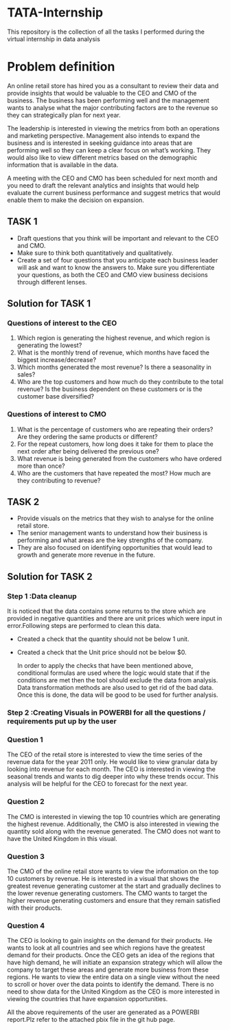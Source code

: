 # TATA-Internship
This repository is the collection of all the tasks I performed during the virtual internship in data analysis

# Problem definition
An online retail store has hired you as a consultant to review their data and provide insights that would be valuable to the CEO and CMO of the business. The business has been performing well and the management wants to analyse what the major contributing factors are to the revenue so they can strategically plan for next year.

The leadership is interested in viewing the metrics from both an operations and marketing perspective. Management also intends to expand the business and is interested in seeking guidance into areas that are performing well so they can keep a clear focus on what’s working. They would also like to view different metrics based on the demographic information that is available in the data.

A meeting with the CEO and CMO has been scheduled for next month and you need to draft the relevant analytics and insights that would help evaluate the current business performance and suggest metrics that would enable them to make the decision on expansion.

## TASK 1

- Draft questions that you think will be important and relevant to the CEO and CMO.
- Make sure to think both quantitatively and qualitatively.
- Create a set of four questions that you anticipate each business leader will ask and want to know the answers to. Make sure you differentiate your questions, as both the CEO and CMO view business decisions through different lenses.

## Solution for TASK 1
### Questions of interest to the CEO
 1. Which region is generating the highest revenue, and which region is generating the lowest?
 2. What is the monthly trend of revenue, which months have faced the biggest increase/decrease?
 3. Which months generated the most revenue? Is there a seasonality in sales?
 4. Who are the top customers and how much do they contribute to the total revenue? Is the business dependent on these customers or is the customer base diversified?

### Questions of interest to CMO
 1. What is the percentage of customers who are repeating their orders? Are they ordering the same products or different?
 2. For the repeat customers, how long does it take for them to place the next order after being delivered the previous one?
 3. What revenue is being generated from the customers who have ordered more than once?
 4. Who are the customers that have repeated the most? How much are they contributing to revenue?

## TASK 2
 - Provide visuals on the metrics that they wish to analyse for the online retail store.
 - The senior management wants to understand how their business is performing and what areas are the key strengths of the company.
 - They are also focused on identifying opportunities that would lead to growth and generate more revenue in the future.

## Solution for TASK 2

### Step 1 :Data cleanup 
It is noticed that the data contains some returns to the store which are provided in negative quantities and there are unit prices which were input in error.Following steps are performed to clean this data.
- Created a check that the quantity should not be below 1 unit. 
- Created a check that the Unit price should not be below $0.

  In order to apply the checks that have been mentioned above, conditional formulas are used where the logic would state that if the conditions are met then the tool should exclude the data from analysis.  Data transformation methods are also used  to get rid of the bad data. Once this is done, the data will be good to be used for further analysis.

### Step 2 :Creating Visuals in POWERBI for all the questions / requirements put up by the user

### Question 1
The CEO of the retail store is interested to view the time series of the revenue data for the year 2011 only. He would like to view granular data by looking into revenue for each month. The CEO is interested in viewing the seasonal trends and wants to dig deeper into why these trends occur. This analysis will be helpful for the CEO to forecast for the next year.
### Question 2
The CMO is interested in viewing the top 10 countries which are generating the highest revenue. Additionally, the CMO is also interested in viewing the quantity sold along with the revenue generated. The CMO does not want to have the United Kingdom in this visual.
### Question 3
The CMO of the online retail store wants to view the information on the top 10 customers by revenue. He is interested in a visual that shows the greatest revenue generating customer at the start and gradually declines to the lower revenue generating customers. The CMO wants to target the higher revenue generating customers and ensure that they remain satisfied with their products.
### Question 4
The CEO is looking to gain insights on the demand for their products. He wants to look at all countries and see which regions have the greatest demand for their products. Once the CEO gets an idea of the regions that have high demand, he will initiate an expansion strategy which will allow the company to target these areas and generate more business from these regions. He wants to view the entire data on a single view without the need to scroll or hover over the data points to identify the demand. There is no need to show data for the United Kingdom as the CEO is more interested in viewing the countries that have expansion opportunities.

All the above requirements of the user are generated as a POWERBI report.Plz refer to the attached pbix file in the git hub page.



